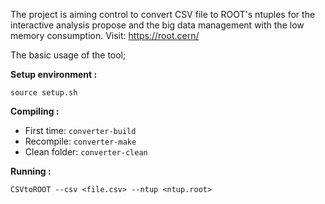 The project is aiming control to convert CSV file to ROOT's ntuples for the interactive analysis propose and the big data management with the low memory consumption.
Visit: https://root.cern/

The basic usage of the tool;

**Setup environment :**    
```
source setup.sh
```

**Compiling :**    
- First time: `converter-build`
- Recompile: `converter-make`
- Clean folder: `converter-clean`

**Running :**

```
CSVtoROOT --csv <file.csv> --ntup <ntup.root>
```